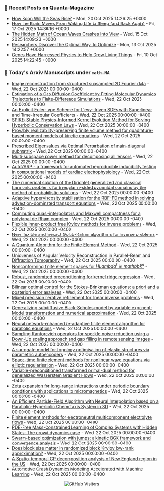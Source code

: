 ### 📝 Recent Posts on Quanta-Magazine
<!-- quanta starts -->
* <a href="https://www.quantamagazine.org/how-soon-will-the-seas-rise-20251020/">How Soon Will the Seas Rise?</a> - Mon, 20 Oct 2025 14:26:25 +0000
* <a href="https://www.quantamagazine.org/how-the-brain-moves-from-waking-life-to-sleep-and-back-again-20251017/">How the Brain Moves From Waking Life to Sleep (and Back Again)</a> - Fri, 17 Oct 2025 14:36:16 +0000
* <a href="https://www.quantamagazine.org/the-hidden-math-of-ocean-waves-crashes-into-view-20251015/">The Hidden Math of Ocean Waves Crashes Into View</a> - Wed, 15 Oct 2025 14:09:23 +0000
* <a href="https://www.quantamagazine.org/researchers-discover-the-optimal-way-to-optimize-20251013/">Researchers Discover the Optimal Way To Optimize</a> - Mon, 13 Oct 2025 14:22:57 +0000
* <a href="https://www.quantamagazine.org/genes-have-harnessed-physics-to-help-grow-living-things-20251010/">Genes Have Harnessed Physics to Help Grow Living Things</a> - Fri, 10 Oct 2025 14:22:45 +0000
<!-- quanta ends -->


### 📝 Today's Arxiv Manuscripts under ``math.NA``
<!-- arxiv-math-na starts -->
* <a href="https://arxiv.org/abs/2510.18045">Image reconstruction from structured subsampled 2D Fourier data</a> - Wed, 22 Oct 2025 00:00:00 -0400
* <a href="https://arxiv.org/abs/2510.18191">Estimation of a Gas Diffusion Coefficient by Fitting Molecular Dynamics Trajectories to Finite-Difference Simulations</a> - Wed, 22 Oct 2025 00:00:00 -0400
* <a href="https://arxiv.org/abs/2510.18222">An Explicit Euler-type Scheme for L'evy-driven SDEs with Superlinear and Time-Irregular Coefficients</a> - Wed, 22 Oct 2025 00:00:00 -0400
* <a href="https://arxiv.org/abs/2510.18266">SPIKE: Stable Physics-Informed Kernel Evolution Method for Solving Hyperbolic Conservation Laws</a> - Wed, 22 Oct 2025 00:00:00 -0400
* <a href="https://arxiv.org/abs/2510.18380">Provably realizability-preserving finite volume method for quadrature-based moment models of kinetic equations</a> - Wed, 22 Oct 2025 00:00:00 -0400
* <a href="https://arxiv.org/abs/2510.18486">Prescribed Eigenvalues via Optimal Perturbation of main-diagonal submatrix</a> - Wed, 22 Oct 2025 00:00:00 -0400
* <a href="https://arxiv.org/abs/2510.18627">Multi-subspace power method for decomposing all tensors</a> - Wed, 22 Oct 2025 00:00:00 -0400
* <a href="https://arxiv.org/abs/2510.18635">AutoVARP - a framework for automated reproducible inducibility testing in computational models of cardiac electrophysiology</a> - Wed, 22 Oct 2025 00:00:00 -0400
* <a href="https://arxiv.org/abs/2510.18667">The numerical solution of the Dirichlet generalized and classical harmonic problems for irregular n-sided pyramidal domains by the method of probabilistic solutions</a> - Wed, 22 Oct 2025 00:00:00 -0400
* <a href="https://arxiv.org/abs/2510.18772">Adaptive hyperviscosity stabilisation for the RBF-FD method in solving advection-dominated transport equations</a> - Wed, 22 Oct 2025 00:00:00 -0400
* <a href="https://arxiv.org/abs/2510.18835">Commuting quasi-interpolators and Maxwell compactness for a polytopal de Rham complex</a> - Wed, 22 Oct 2025 00:00:00 -0400
* <a href="https://arxiv.org/abs/2510.18853">Flexible inner-product free Krylov methods for inverse problems</a> - Wed, 22 Oct 2025 00:00:00 -0400
* <a href="https://arxiv.org/abs/2510.18865">New flexible and inexact Golub-Kahan algorithms for inverse problems</a> - Wed, 22 Oct 2025 00:00:00 -0400
* <a href="https://arxiv.org/abs/2510.18150">A Quantum Algorithm for the Finite Element Method</a> - Wed, 22 Oct 2025 00:00:00 -0400
* <a href="https://arxiv.org/abs/2510.18829">Uniqueness of Angular Velocity Reconstruction in Parallel-Beam and Diffraction Tomography</a> - Wed, 22 Oct 2025 00:00:00 -0400
* <a href="https://arxiv.org/abs/2206.12114">Nonconforming finite element spaces for $HLambda^k$ in $mathbb{R}^n$</a> - Wed, 22 Oct 2025 00:00:00 -0400
* <a href="https://arxiv.org/abs/2304.12465">Robust, randomized preconditioning for kernel ridge regression</a> - Wed, 22 Oct 2025 00:00:00 -0400
* <a href="https://arxiv.org/abs/2404.18348">Bilinear optimal control for the Stokes-Brinkman equations: a priori and a posteriori error analyses</a> - Wed, 22 Oct 2025 00:00:00 -0400
* <a href="https://arxiv.org/abs/2409.08335">Mixed precision iterative refinement for linear inverse problems</a> - Wed, 22 Oct 2025 00:00:00 -0400
* <a href="https://arxiv.org/abs/2411.13913">Generalizing subdiffusive Black-Scholes model by variable exponent: Model transformation and numerical approximation</a> - Wed, 22 Oct 2025 00:00:00 -0400
* <a href="https://arxiv.org/abs/2503.12717">Neural network-enhanced $hr$-adaptive finite element algorithm for parabolic equations</a> - Wed, 22 Oct 2025 00:00:00 -0400
* <a href="https://arxiv.org/abs/2505.02422">Sampling Kantorovich operators for speckle noise reduction using a Down-Up scaling approach and gap filling in remote sensing images</a> - Wed, 22 Oct 2025 00:00:00 -0400
* <a href="https://arxiv.org/abs/2507.22539">A surrogate model for topology optimisation of elastic structures via parametric autoencoders</a> - Wed, 22 Oct 2025 00:00:00 -0400
* <a href="https://arxiv.org/abs/2507.22757">Space-time finite element methods for nonlinear wave equations via elliptic regularisation</a> - Wed, 22 Oct 2025 00:00:00 -0400
* <a href="https://arxiv.org/abs/2509.15385">Variable-preconditioned transformed primal-dual method for generalized Wasserstein Gradient Flows</a> - Wed, 22 Oct 2025 00:00:00 -0400
* <a href="https://arxiv.org/abs/2509.26274">Zeta expansion for long-range interactions under periodic boundary conditions with applications to micromagnetics</a> - Wed, 22 Oct 2025 00:00:00 -0400
* <a href="https://arxiv.org/abs/2510.13199">An Efficient Particle-Field Algorithm with Neural Interpolation based on a Parabolic-Hyperbolic Chemotaxis System in 3D</a> - Wed, 22 Oct 2025 00:00:00 -0400
* <a href="https://arxiv.org/abs/2510.14923">Finite element methods for electroneutral multicomponent electrolyte flows</a> - Wed, 22 Oct 2025 00:00:00 -0400
* <a href="https://arxiv.org/abs/2510.17657">PDE-Free Mass-Constrained Learning of Complex Systems with Hidden States: The crowd dynamics case</a> - Wed, 22 Oct 2025 00:00:00 -0400
* <a href="https://arxiv.org/abs/2507.00871">Swarm-based optimization with jumps: a kinetic BGK framework and convergence analysis</a> - Wed, 22 Oct 2025 00:00:00 -0400
* <a href="https://arxiv.org/abs/2508.06486">Does block size matter in randomized block Krylov low-rank approximation?</a> - Wed, 22 Oct 2025 00:00:00 -0400
* <a href="https://arxiv.org/abs/2510.10322">A Spatio-temporal CP decomposition analysis of New England region in the US</a> - Wed, 22 Oct 2025 00:00:00 -0400
* <a href="https://arxiv.org/abs/2510.15201">Automotive Crash Dynamics Modeling Accelerated with Machine Learning</a> - Wed, 22 Oct 2025 00:00:00 -0400
<!-- arxiv-math-na ends -->

<div align="center">
  
![GitHub Visitors](https://api.visitorbadge.io/api/visitors?path=https%3A%2F%2Fgithub.com%2Flowrank&label=profile%20views&labelColor=%231e1e2e&countColor=%23cba6f7)



</div>
